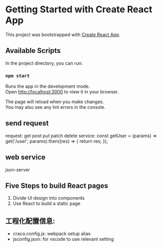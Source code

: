 # Getting Started with Create React App

This project was bootstrapped with [Create React App](https://github.com/facebook/create-react-app).

## Available Scripts

In the project directory, you can run:

### `npm start`

Runs the app in the development mode.\
Open [http://localhost:3000](http://localhost:3000) to view it in your browser.

The page will reload when you make changes.\
You may also see any lint errors in the console.

## send request
request: get post put patch delete
service: const getUser = (params) => get('/user', params).then((res) => {
    return res;
});

## web service
json-server

## Five Steps to build React pages
1. Divide UI design into components
2. Use React to build a static page 

## 工程化配置信息:
- craco.config.js: webpack setup alias
- jsconfig.json: for vscode to use relevant setting